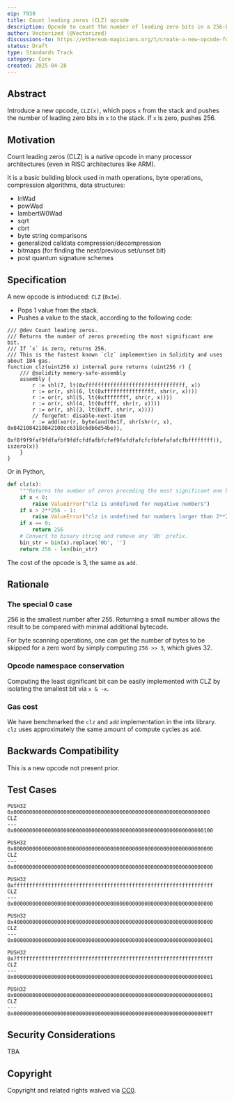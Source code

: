 ```yaml
---
eip: 7939
title: Count leading zeros (CLZ) opcode
description: Opcode to count the number of leading zero bits in a 256-bit word
author: Vectorized (@Vectorized)
discussions-to: https://ethereum-magicians.org/t/create-a-new-opcode-for-counting-leading-zeros-clz/10805
status: Draft
type: Standards Track
category: Core
created: 2025-04-28
---
```


## Abstract

Introduce a new opcode, `CLZ(x)`, which pops `x` from the stack and pushes the number of leading zero bits in `x` to the stack. If `x` is zero, pushes 256.

## Motivation

Count leading zeros (CLZ) is a native opcode in many processor architectures (even in RISC architectures like ARM).

It is a basic building block used in math operations, byte operations, compression algorithms, data structures:

- lnWad
- powWad
- lambertW0Wad
- sqrt
- cbrt
- byte string comparisons
- generalized calldata compression/decompression
- bitmaps (for finding the next/previous set/unset bit)
- post quantum signature schemes

## Specification

A new opcode is introduced: `CLZ` (`0x1e`).

- Pops 1 value from the stack.
- Pushes a value to the stack, according to the following code:

```solidity
/// @dev Count leading zeros.
/// Returns the number of zeros preceding the most significant one bit.
/// If `x` is zero, returns 256.
/// This is the fastest known `clz` implemention in Solidity and uses about 184 gas.
function clz(uint256 x) internal pure returns (uint256 r) {
    /// @solidity memory-safe-assembly
    assembly {
        r := shl(7, lt(0xffffffffffffffffffffffffffffffff, x))
        r := or(r, shl(6, lt(0xffffffffffffffff, shr(r, x))))
        r := or(r, shl(5, lt(0xffffffff, shr(r, x))))
        r := or(r, shl(4, lt(0xffff, shr(r, x))))
        r := or(r, shl(3, lt(0xff, shr(r, x))))
        // forgefmt: disable-next-item
        r := add(xor(r, byte(and(0x1f, shr(shr(r, x), 0x8421084210842108cc6318c6db6d54be)),
            0xf8f9f9faf9fdfafbf9fdfcfdfafbfcfef9fafdfafcfcfbfefafafcfbffffffff)), iszero(x))
    }
}
```

Or in Python,

```python
def clz(x):
    """Returns the number of zeros preceding the most significant one bit."""
    if x < 0:
        raise ValueError("clz is undefined for negative numbers")
    if x > 2**256 - 1:
        raise ValueError("clz is undefined for numbers larger than 2**256 - 1")
    if x == 0:
        return 256
    # Convert to binary string and remove any '0b' prefix.
    bin_str = bin(x).replace('0b', '')
    return 256 - len(bin_str)
```

The cost of the opcode is 3, the same as `add`.

## Rationale

### The special 0 case

256 is the smallest number after 255. Returning a small number allows the result to be compared with minimal additional bytecode.

For byte scanning operations, one can get the number of bytes to be skipped for a zero word by simply computing `256 >> 3`, which gives 32.

### Opcode namespace conservation

Computing the least significant bit can be easily implemented with CLZ by isolating the smallest bit via `x & -x`.

### Gas cost

We have benchmarked the `clz` and `add` implementation in the intx library. `clz` uses approximately the same amount of compute cycles as `add`. 

## Backwards Compatibility

This is a new opcode not present prior.

## Test Cases

```
PUSH32 0x000000000000000000000000000000000000000000000000000000000000000
CLZ
---
0x0000000000000000000000000000000000000000000000000000000000000100
```

```
PUSH32 0x8000000000000000000000000000000000000000000000000000000000000000
CLZ
---
0x0000000000000000000000000000000000000000000000000000000000000000
```

```
PUSH32 0xffffffffffffffffffffffffffffffffffffffffffffffffffffffffffffffff
CLZ
---
0x0000000000000000000000000000000000000000000000000000000000000000
```

```
PUSH32 0x4000000000000000000000000000000000000000000000000000000000000000
CLZ
---
0x0000000000000000000000000000000000000000000000000000000000000001
```

```
PUSH32 0x7fffffffffffffffffffffffffffffffffffffffffffffffffffffffffffffff
CLZ
---
0x0000000000000000000000000000000000000000000000000000000000000001
```

```
PUSH32 0x0000000000000000000000000000000000000000000000000000000000000001
CLZ
---
0x00000000000000000000000000000000000000000000000000000000000000ff
```

## Security Considerations

TBA

## Copyright

Copyright and related rights waived via [CC0](../LICENSE.md).
